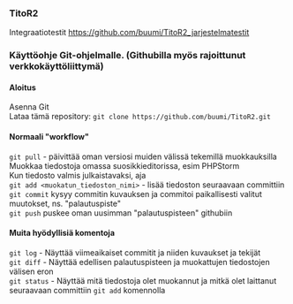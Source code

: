 ### TitoR2

Integraatiotestit https://github.com/buumi/TitoR2_jarjestelmatestit

### Käyttöohje Git-ohjelmalle. (Githubilla myös rajoittunut verkkokäyttöliittymä)

#### Aloitus
Asenna Git  
Lataa tämä repository: `git clone https://github.com/buumi/TitoR2.git`  

#### Normaali "workflow"
`git pull` - päivittää oman versiosi muiden välissä tekemillä muokkauksilla  
Muokkaa tiedostoja omassa suosikkieditorissa, esim PHPStorm  
Kun tiedosto valmis julkaistavaksi, aja  
`git add <muokatun_tiedoston_nimi>` - lisää tiedoston seuraavaan committiin  
`git commit` kysyy commitin kuvauksen ja commitoi paikallisesti valitut muutokset, ns. "palautuspiste"  
`git push` puskee oman uusimman "palautuspisteen" githubiin  


#### Muita hyödyllisiä komentoja  
`git log` - Näyttää viimeaikaiset commitit ja niiden kuvaukset ja tekijät  
`git diff` - Näyttää edellisen palautuspisteen ja muokattujen tiedostojen välisen eron  
`git status` - Näyttää mitä tiedostoja olet muokannut ja mitkä olet laittanut seuraavaan committiin `git add` komennolla  
